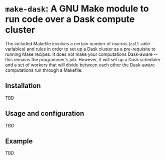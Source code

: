 # `make-dask`: A GNU Make module to run code over a Dask compute cluster

The included Makefile involves a certain number of macros (`call`-able
variables) and rules in order to set up a Dask cluster as a pre-requisite to
running Make recipes. It does not make your computations Dask-aware -- this
remains the programmer's job. However, it will set up a Dask scheduler and a
set of workers that will divide between each other the Dask-aware computations
run through a Makefile.

## Installation

TBD

## Usage and configuration

TBD

## Example

TBD
